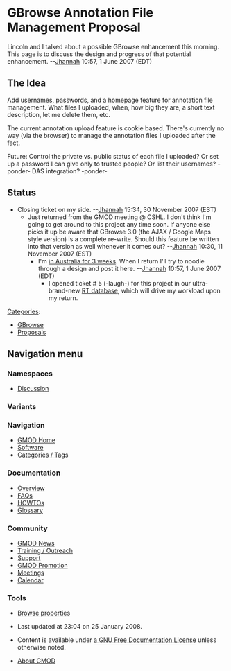 



<span id="top"></span>




# <span dir="auto">GBrowse Annotation File Management Proposal</span>









Lincoln and I talked about a possible GBrowse enhancement this morning.
This page is to discuss the design and progress of that potential
enhancement. --[Jhannah](User%3AJhannah "User%3AJhannah") 10:57, 1 June 2007
(EDT)

## <span id="The_Idea" class="mw-headline">The Idea</span>

Add usernames, passwords, and a homepage feature for annotation file
management. What files I uploaded, when, how big they are, a short text
description, let me delete them, etc.

The current annotation upload feature is cookie based. There's currently
no way (via the browser) to manage the annotation files I uploaded after
the fact.

Future: Control the private vs. public status of each file I uploaded?
Or set up a password I can give only to trusted people? Or list their
usernames? -ponder- DAS integration? -ponder-

## <span id="Status" class="mw-headline">Status</span>

- Closing ticket on my side. --[Jhannah](User%3AJhannah "User%3AJhannah")
  15:34, 30 November 2007 (EST)
  - Just returned from the GMOD meeting @ CSHL. I don't think I'm going
    to get around to this project any time soon. If anyone else picks it
    up be aware that GBrowse 3.0 (the AJAX / Google Maps style version)
    is a complete re-write. Should this feature be written into that
    version as well whenever it comes out?
    --[Jhannah](User%3AJhannah "User%3AJhannah") 10:30, 11 November 2007
    (EST)
    - I'm
      <a href="http://scratchpad.wikia.com/wiki/2007_Hannah_Walkabout"
      class="external text" rel="nofollow">in Australia for 3 weeks</a>.
      When I return I'll try to noodle through a design and post it
      here. --[Jhannah](User%3AJhannah "User%3AJhannah") 10:57, 1 June 2007
      (EDT)
      - I opened ticket \# 5 (-laugh-) for this project in our
        ultra-brand-new <a
        href="http://klab.ist.unomaha.edu/CLAB/index.php/Request_Tracker_%28RT%29"
        class="external text" rel="nofollow">RT database</a>, which will
        drive my workload upon my return.




[Categories](Special%3ACategories "Special%3ACategories"):

- [GBrowse](Category%3AGBrowse "Category%3AGBrowse")
- [Proposals](Category%3AProposals "Category%3AProposals")






## Navigation menu



### Namespaces


- <span id="ca-talk"><a
  href="http://gmod.org/mediawiki/index.php?title=Talk%3AGBrowse_Annotation_File_Management_Proposal&amp;action=edit&amp;redlink=1"
  accesskey="t"
  title="Discussion about the content page [t]">Discussion</a></span>


### 

### Variants[](#)








<a href="Main_Page"
style="background-image: url(../images/GMOD-cogs.png);"
title="Visit the main page"></a>


### Navigation



- <span id="n-GMOD-Home">[GMOD Home](Main_Page)</span>
- <span id="n-Software">[Software](GMOD_Components)</span>
- <span id="n-Categories-.2F-Tags">[Categories /
  Tags](Categories)</span>




### Documentation



- <span id="n-Overview">[Overview](Overview)</span>
- <span id="n-FAQs">[FAQs](Category%3AFAQ)</span>
- <span id="n-HOWTOs">[HOWTOs](Category%3AHOWTO)</span>
- <span id="n-Glossary">[Glossary](Glossary)</span>




### Community



- <span id="n-GMOD-News">[GMOD News](GMOD_News)</span>
- <span id="n-Training-.2F-Outreach">[Training /
  Outreach](Training_and_Outreach)</span>
- <span id="n-Support">[Support](Support)</span>
- <span id="n-GMOD-Promotion">[GMOD Promotion](GMOD_Promotion)</span>
- <span id="n-Meetings">[Meetings](Meetings)</span>
- <span id="n-Calendar">[Calendar](Calendar)</span>




### Tools

- <span id="t-smwbrowselink"><a href="Special%3ABrowse/GBrowse_Annotation_File_Management_Proposal"
  rel="smw-browse">Browse properties</a></span>



- <span id="footer-info-lastmod">Last updated at 23:04 on 25 January
  2008.</span>
<!-- - <span id="footer-info-viewcount">17,832 page views.</span> -->
- <span id="footer-info-copyright">Content is available under
  <a href="http://www.gnu.org/licenses/fdl-1.3.html" class="external"
  rel="nofollow">a GNU Free Documentation License</a> unless otherwise
  noted.</span>

<!-- -->

- <span id="footer-places-about">[About
  GMOD](GMOD%3AAbout "GMOD%3AAbout")</span>

<!-- -->




